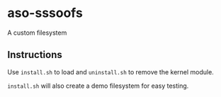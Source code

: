 # aso-sssoofs

A custom filesystem

## Instructions

Use `install.sh` to load and `uninstall.sh` to remove the kernel module.

`install.sh` will also create a demo filesystem for easy testing.
